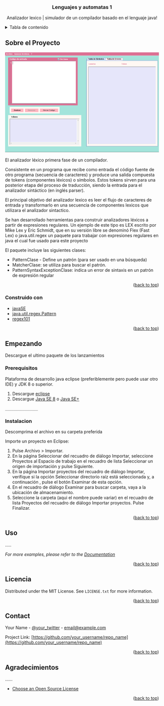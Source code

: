 <div id="top"></div>

<!-- PROJECT LOGO -->
<br />
<div align="center">
  <h3 align="center">Lenguajes y automatas 1</h3>
  <p align="center">
    Analizador lexico | simulador de un compilador basado en el lenguaje java!
    <br />
  </p>
</div>



<!-- TABLE OF CONTENTS -->
<details>
  <summary>Tabla de contenido</summary>
  <ol>
    <li>
      <a href="#about-the-project">Sobre el proyecto</a>
      <ul>
        <li><a href="#built-with">Construido con</a></li>
      </ul>
    </li>
    <li>
      <a href="#getting-started">Getting Started</a>
      <ul>
        <li><a href="#prerequisites">Prerequisites</a></li>
        <li><a href="#installation">Installation</a></li>
      </ul>
    </li>
    <li><a href="#usage">Usage</a></li>
    <li><a href="#roadmap">Roadmap</a></li>
    <li><a href="#contributing">Contributing</a></li>
    <li><a href="#license">License</a></li>
    <li><a href="#contact">Contact</a></li>
    <li><a href="#acknowledgments">Acknowledgments</a></li>
  </ol>
</details>



<!-- ABOUT THE PROJECT -->
## Sobre el Proyecto

[![Product Name Screen Shot][product-screenshot]](https://example.com)

El analizador léxico primera fase de un compilador.

Consistente en un programa que recibe como entrada el código fuente de otro programa (secuencia de caracteres) y produce una salida compuesta de tokens (componentes léxicos) o símbolos. Estos tokens sirven para una posterior etapa del proceso de traducción, siendo la entrada para el analizador sintáctico (en inglés parser).

El principal objetivo del analizador lexico es leer el flujo de caracteres de entrada y transformarlo en una secuencia de componentes
lexicos que utilizara el analizador sintactico.

Se han desarrollado herramientas para construir analizadores léxicos a partir de
expresiones regulares. Un ejemplo de este tipo es LEX escrito por Mike Lex y Eric
Schmidt, que en su versión libre se denominó Flex (Fast Lex) o java.util.regex un paquete para trabajar con expresiones regulares en java el cual fue usado para este proyecto


El paquete incluye las siguientes clases:
* PatternClase - Define un patrón (para ser usado en una búsqueda)
* MatcherClase: se utiliza para buscar el patrón.
* PatternSyntaxExceptionClase: indica un error de sintaxis en un patrón de expresión regular


<p align="right">(<a href="#top">back to top</a>)</p>



### Construido con

* [javaSE](https://www.oracle.com/java/technologies/java-se-glance.html)
* [java.util.regex.Pattern](https://docs.oracle.com/javase/7/docs/api/java/util/regex/Pattern.html)
* [regex101](https://regex101.com/) 

<p align="right">(<a href="#top">back to top</a>)</p>



<!-- GETTING STARTED -->
## Empezando

Descargue el ultimo paquete de los lanzamientos

### Prerequisitos

Plataforma de desarrollo java eclipse (preferiblemente pero puede usar otro IDE) y JDK 8 o superior.

1. Descargue [eclipse](https://www.eclipse.org/downloads/)
2. Descargue [Java SE 8](https://www.oracle.com/mx/java/technologies/javase/javase8-archive-downloads.html)  o [Java SE+](https://www.oracle.com/java/technologies/java-se-glance.html)


  ```sh
  _______________
  ```

### Instalacion

Descomprima el archivo en su carpeta preferida

Importe un proyecto en Eclipse:
1. Pulse Archivo > Importar.
2. En la página Seleccionar del recuadro de diálogo Importar, seleccione Proyectos al Espacio de trabajo en el recuadro de lista Seleccionar un origen de importación y pulse Siguiente.
3. En la página Importar proyectos del recuadro de diálogo Importar, verifique si la opción Seleccionar directorio raíz está seleccionada y, a continuación , pulse el botón Examinar de esta opción.
4. En el recuadro de diálogo Examinar para buscar carpeta, vaya a la ubicación de almacenamiento.
5. Seleccione la carpeta (aqui el nombre puede variar) en el recuadro de lista Proyectos del recuadro de diálogo Importar proyectos.
Pulse Finalizar.

<p align="right">(<a href="#top">back to top</a>)</p>



<!-- USAGE EXAMPLES -->
## Uso

.....

_For more examples, please refer to the [Documentation](https://example.com)_

<p align="right">(<a href="#top">back to top</a>)</p>

<!-- LICENSE -->
## Licencia

Distributed under the MIT License. See `LICENSE.txt` for more information.

<p align="right">(<a href="#top">back to top</a>)</p>



<!-- CONTACT -->
## Contact

Your Name - [@your_twitter](https://twitter.com/your_username) - email@example.com

Project Link: [https://github.com/your_username/repo_name](https://github.com/your_username/repo_name)

<p align="right">(<a href="#top">back to top</a>)</p>



<!-- ACKNOWLEDGMENTS -->
## Agradecimientos

......

* [Choose an Open Source License](https://choosealicense.com)


<p align="right">(<a href="#top">back to top</a>)</p>





[product-screenshot]: screenshots/main.png


